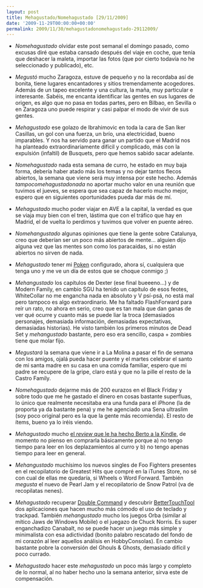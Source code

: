 ```yaml
---
layout: post
title: Mehagustado/Nomehagustado [29/11/2009]
date: '2009-11-29T00:00:00+00:00'
permalink: 2009/11/30/mehagustadonomehagustado-29112009/
---
```

- *Nomehagustado* olvidar este post semanal el domingo pasado, como excusas diré que estaba cansado después del viaje en coche, que tenía que deshacer la maleta, importar las fotos (que por cierto todavía no he seleccionado y publicado), etc.

- *Megustó* mucho Zaragoza, estuve de pequeño y no la recordaba así de bonita, tiene lugares encantadores y sitios tremendamente acogedores. Además de un tapeo excelente y una cultura, la maña, muy particular e interesante. Sabéis, me encanta identificar las gentes en sus lugares de origen, es algo que no pasa en todas partes, pero en Bilbao, en Sevilla o en Zaragoza uno puede respirar y casi palpar el modo de vivir de sus gentes.

- *Mehagustado* ese golazo de Ibrahimovic en toda la cara de San Iker Casillas, un gol con una fuerza, un brío, una electricidad, bueno imparables. Y nos ha servido para ganar un partido que el Madrid nos ha planteado extraordinariamente difícil y complicado, más con la expulsión (infaltil) de Busquets, pero que hemos sabido sacar adelante.

- *Nomehagustado* nada esta semana de curro, he estado en muy baja forma, debería haber atado más los temas y no dejar tantos flecos abiertos, la semana que viene será muy intensa por este hecho. Además *tampocomehagustadonada* no aportar mucho valor en una reunión que tuvimos el jueves, se espera que sea capaz de hacerlo mucho mejor, espero que en siguientes oportunidades pueda dar más de mí.

- *Mehagustado* mucho poder viajar en AVE a la capital, la verdad es que se viaja muy bien con el tren, lástima que con el tráfico que hay en Madrid, el de vuelta lo perdimos y tuvimos que volver en puente aéreo.

- *Nomehangustado* algunas opiniones que tiene la gente sobre Catalunya, creo que deberían ser un poco más abiertos de mente... alguien dijo alguna vez que las mentes son como los paracaidas, si no están abiertos no sirven de nada.

- *Mehagustado* tener mi [Poken](http://www.poken.com/) configurado, ahora sí, cualquiera que tenga uno y me ve un día de estos que se choque conmigo ;)

- *Mehangustado* los capítulos de Dexter (ese final bueeeno...) y de Modern Family, en cambio SGU ha tenido un capítulo de esos feotes, WhiteCollar no me engancha nada en absoluto y V psí-psá, no está mal pero tampoco es algo extraordinario. Me ha faltado FlashForward para reír un rato, no ahora en serio, creo que es tan mala que dan ganas de ver qué ocurre y cuanto más se puede liar la troca (demasiados personajes, demasiada información, demasiadas expectativas, demasiadas historias). He visto también los primeros minutos de Dead Set y *mehangustado* bastante, pero eso era sencillo, caspa + zombies tiene que molar fijo.

- *Megustará* la semana que viene ir a La Molina a pasar el fin de semana con los amigos, ojalá pueda hacer puente y el martes celebrar el santo de mi santa madre en su casa en una comida familiar, espero que mi padre se recupere de la gripe, claro está y que no la pille el resto de la Castro Family.

- *Nomehagustado* dejarme más de 200 eurazos en el Black Friday y sobre todo que me he gastado el dinero en cosas bastante superfluas, lo único que realmente necesitaba era una funda para el iPhone  (la de proporta ya da bastante pena) y me he agenciado una Sena ultraslim (soy poco original pero es la que la gente más recomienda). El resto de ítems, bueno ya lo iréis viendo.

- *Mehagustado* mucho [el _review_ que le ha hecho Berto a la Kindle](http://thinkwasabi.com/2009/11/mis-impresiones-kindle/), de momento no pienso en comprarla básicamente porque a) no tengo tiempo para leer en los deplazamientos al curro y b) no tengo apenas tiempo para leer en general.

- *Mehangustado* muchísimo los nuevos singles de Foo Fighters presentes en el recopilatorio de Greatest Hits que compré en la iTunes Store, no sé con cual de ellas me quedaría, si Wheels o Word Forward. También *megusta* el nuevo de Pearl Jam y el recopilatorio de Snow Patrol (va de recopilatas nenes).

- *Mehagustado* recuperar [Double Command](http://www.applesfera.com/portatil/por-fin-double-command-para-sl-a-64-bits) y descubrir [BetterTouchTool](http://www.applesfera.com/aplicaciones/bettertouchtool-gobierna-tus-gestos-multitouch) dos aplicaciones que hacen mucho más cómodo el uso de teclado y trackpad. También *mehangustado* mucho los juegos Orba (similar al mítico Jaws de Windows Mobile) o el juegazo de Chuck Norris. Es super enganchadizo Canabalt, no se puede hacer un juego más simple y minimalista con esa adictividad (bonito palabro rescatado del fondo de mi corazón al leer aquellos análisis en HobbyConsolas). En cambio bastante pobre la conversión del Ghouls & Ghosts, demasiado difícil y poco currado.  

- *Mehagustado* hacer este *mehagustado* un poco más largo y completo de lo normal, al no haber hecho uno la semana anterior, sirva este de compensación.
